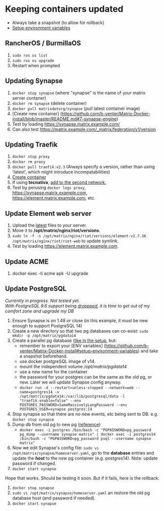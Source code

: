 # Keeping containers updated
* Always take a snapshot (to allow for rollback)  
* [Setup environment variables](https://github.com/b-venter/Matrix-Docker-install#setup-environment-variables)  

## RancherOS / BurmillaOS
1. `sudo ros os list`
2. `sudo ros os upgrade`
3. Restart when prompted

## Updating Synapse  
1. `docker stop synapse` (where "synapse" is the name of your matrix server contaner)
2. `docker rm synapse` (delete container)
3. `docker pull matrixdotorg/synapse` (pull latest container image)
4. [Create new container] (https://github.com/b-venter/Matrix-Docker-install/blob/master/README.md#7-synapse-engine)
5. Test by loading https://synapse.matrix.example.com/  
6. Can also test https://matrix.example.com/_matrix/federation/v1/version

## Updating Traefik
1. `docker stop proxy`
2. `docker rm proxy`
3. `docker pull traefik:v2.3` (Always specify a version, rather than using 'latest', which might introduce incompatabilities)
4. [Create container](https://github.com/b-venter/Matrix-Docker-install/blob/master/README.md#setup-traefik)
5. If using **tecnativa**, [add to the second network.](https://github.com/b-venter/Matrix-Docker-install/blob/master/Hardening.md#traefik---docker-socket-via-proxy)
6. Test by perusing `docker logs proxy`, https://synapse.matrix.example.com, https://element.matrix.example.com, etc.

## Update Element web server
1. Upload the [latest](https://github.com/vector-im/riot-web/releases) files to your server.
2. Move it to **/opt/matrix/nginx/riot/versions**.
3. `sudo ln -f -s /opt/matrix/nginx/riot/versions/element-v1.7.16 /opt/matrix/nginx/riot/riot-web` to update symlink.
4. Test by loading https://element.matrix.example.com.

## Update ACME
1. docker exec -ti acme apk -U upgrade

## Update PostgreSQL
*Currently in progress. Not tested yet.  
With PostgreSQL 9.6 support being [droppped](https://matrix.org/blog/2021/11/30/synapse-1-48-0-released), it is time to get out of my comfort zone and upgrade my DB*  
1. Ensure Synapse is on 1.48 or close (in this example, it must be new enough to support PostgreSQL 14)
2. Create a new directory so that two pg databases can co-exist: `sudo mkdir -p /opt/matrix/pgdata14`
3. Create a parallel pg database ([like in the setup](https://github.com/b-venter/Matrix-Docker-install#6-postgres-db-for-matrix), but:
   - remember to export your [ENV variables] (https://github.com/b-venter/Matrix-Docker-install#setup-environment-variables) and take a snapshot beforehand.
   - use docker postgreSQL image of v14.
   - mount the independent volume */opt/matrix/pgdata14*
   - use a new name for the container
   - the password for your postgres can be the same as the old pg, or new. Later we will update Synapse config anyway.
   - `docker run -d --restart=unless-stopped --network=web --name=postgres14 -v /opt/matrix/pgdata14:/var/lib/postgresql/data -l "traefik.enable=false" --env POSTGRES_PASSWORD=SameMassivelyLongPassword --env POSTGRES_USER=synapse postgres:14`
4. Stop synapse so that there are no new events, etc being sent to DB. e.g. `docker stop synapse`
5. Dump db from old pg to new pg ([reference](https://davejansen.com/how-to-dump-and-restore-a-postgresql-database-from-a-docker-container/))
   - `docker exec -i postgres /bin/bash -c "PGPASSWORD=pg_password pg_dump --username synapse matrix" | docker exec -i postgres14 /bin/bash -c "PGPASSWORD=pg_password psql --username synapse matrix"`
6. Now we edit Synapse's config file: `sudo vi /opt/matrix/synapse/homeserver.yaml`, go to the **database** entries and update the ***host*** to the new pg container (e.g. postgres14). Note: update password if changed.
7. `docker start synapse`

Hope that works. Should be testing it soon. But if it fails, here is the rollback:
1. `docker stop synapse`
2. `sudo vi /opt/matrix/synapse/homeserver.yaml` an restore the old pg database host (and password if needed).
3. `docker start synapse`
